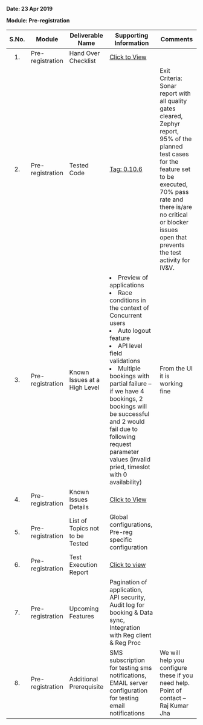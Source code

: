 **Date: 23 Apr 2019**

**Module: Pre-registration**

|**S.No.**|**Module**|**Deliverable Name**| **Supporting Information**|**Comments**|
|:------:|-----|---|---|---|
|1.|Pre-registration|Hand Over Checklist|[Click to View](_files/Handover_Checklist_23rd_April.docx)||
|2.|Pre-registration|Tested Code|[Tag: 0.10.6](/mosip/mosip/releases/tag/0.10.6)|Exit Criteria: Sonar report with all quality gates cleared, Zephyr report, 95% of the planned test cases for the feature set to be executed, 70% pass rate and there is/are no critical or blocker issues open that prevents the test activity for IV&V.|
|3.|Pre-registration|Known Issues at a High Level|<li> Preview of applications <li> Race conditions in the context of Concurrent users <li> Auto logout feature <li> API level field validations <li> Multiple bookings with partial failure – if we have 4 bookings, 2 bookings will be successful and 2 would fail due to following request parameter values (invalid pried, timeslot with 0 availability)|From the UI it is working fine |
|4.|Pre-registration|Known Issues Details| [Click to View](_files/PreReg_Known_Issues_List_23rd_Apr.xlsx) ||
|5.|Pre-registration|List of Topics not to be Tested| Global configurations, Pre-reg specific configuration ||
|6.|Pre-registration|Test Execution Report|[Click to view](_files/PreReg_Testexecution_23rd_April.jpg)||
|7.|Pre-registration|Upcoming Features|Pagination of application, API security, Audit log for booking & Data sync, Integration with Reg client & Reg Proc ||
|8.|Pre-registration|Additional Prerequisite|SMS subscription for testing sms notifications, EMAIL server configuration for testing email notifications|We will help you configure these if you need help. Point of contact – Raj Kumar Jha |